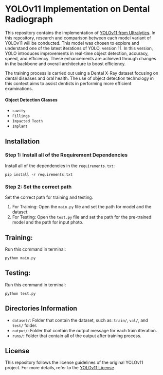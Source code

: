# YOLOv11 Implementation on Dental Radiograph

This repository contains the implementation of [YOLOv11 from Ultralytics](https://docs.ultralytics.com/models/yolo11/#what-are-the-key-improvements-in-ultralytics-yolo11-compared-to-previous-versions). In this repository, research and comparison between each model variant of YOLOv11 will be conducted. This model was chosen to explore and understand one of the latest iterations of YOLO, version 11. In this version, YOLO introduces improvements in real-time object detection, accuracy, speed, and efficiency. These enhancements are achieved through changes in the backbone and overall architecture to boost efficiency.

The training process is carried out using a Dental X-Ray dataset focusing on dental diseases and oral health. The use of object detection technology in this context aims to assist dentists in performing more efficient examinations. 

#### Object Detection Classes
- `cavity`
- `Fillings`
- `Impacted Tooth`
- `Implant`

## Installation

### Step 1: Install all of the Requirement Dependencies 
Install all of the dependencies in the `requirements.txt`:

    
    pip install -r requirements.txt
    
### Step 2: Set the correct path
Set the correct path for training and testing.

1. For Training:
Open the `main.py` file and set the path for model and the dataset.
2. For Testing:
Open the `test.py` file and set the path for the pre-trained model and the path for input photo.

## Training: 
Run this command in terminal:
    
    python main.py
    
## Testing:
Run this command in terminal:
    
    python test.py
    
    
## Directories Information
- `dataset/`: Folder that contain the dataset, such as: `train/`, `val/`, and `test/` folder.
- `output/`: Folder that contain the output message for each train itteration.
- `runs/`: Folder that contain all of the output after training process.

## License
This repository follows the license guidelines of the original YOLOv11 project. For more details, refer to the [YOLOv11 License](https://docs.ultralytics.com/models/yolo11/#what-are-the-key-improvements-in-ultralytics-yolo11-compared-to-previous-versions)
    